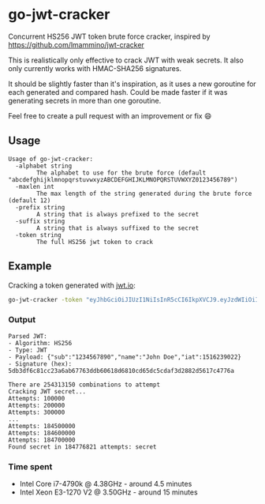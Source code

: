 # go-jwt-cracker
Concurrent HS256 JWT token brute force cracker, inspired by https://github.com/lmammino/jwt-cracker

This is realistically only effective to crack JWT with weak secrets. It also only currently works with HMAC-SHA256 signatures.

It should be slightly faster than it's inspiration, as it uses a new goroutine for each generated and compared hash. Could be made faster if it was generating secrets in more than one goroutine.

Feel free to create a pull request with an improvement or fix :smile:

## Usage
```
Usage of go-jwt-cracker:
  -alphabet string
        The alphabet to use for the brute force (default "abcdefghijklmnopqrstuvwxyzABCDEFGHIJKLMNOPQRSTUVWXYZ0123456789")
  -maxlen int
        The max length of the string generated during the brute force (default 12)
  -prefix string
        A string that is always prefixed to the secret
  -suffix string
        A string that is always suffixed to the secret
  -token string
        The full HS256 jwt token to crack
```

## Example
Cracking a token generated with [jwt.io](https://jwt.io):

```bash
go-jwt-cracker -token "eyJhbGciOiJIUzI1NiIsInR5cCI6IkpXVCJ9.eyJzdWIiOiIxMjM0NTY3ODkwIiwibmFtZSI6IkpvaG4gRG9lIiwiaWF0IjoxNTE2MjM5MDIyfQ.XbPfbIHMI6arZ3Y922BhjWgQzWXcXNrz0ogtVhfEd2o" -alphabet "abcdefghijklmnopqrstuwxyz" -maxlen 6
```

### Output

```
Parsed JWT:
- Algorithm: HS256
- Type: JWT
- Payload: {"sub":"1234567890","name":"John Doe","iat":1516239022}
- Signature (hex): 5db3df6c81cc23a6ab67763ddb60618d6810cd65dc5cdaf3d2882d5617c4776a

There are 254313150 combinations to attempt
Cracking JWT secret...
Attempts: 100000
Attempts: 200000
Attempts: 300000
...
Attempts: 184500000
Attempts: 184600000
Attempts: 184700000
Found secret in 184776821 attempts: secret
```

### Time spent
- Intel Core i7-4790k @ 4.38GHz - around 4.5 minutes
- Intel Xeon E3-1270 V2 @ 3.50GHz - around 15 minutes
